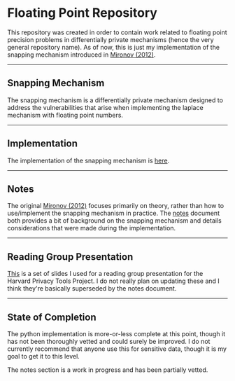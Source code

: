 # Floating Point Repository
This repository was created in order to contain work related to floating point precision
problems in differentially private mechanisms (hence the very general repository name).
As of now, this is just my implementation
of the snapping mechanism introduced in [Mironov (2012)](http://citeseerx.ist.psu.edu/viewdoc/download?doi=10.1.1.366.5957&rep=rep1&type=pdf).

<hr>

## Snapping Mechanism
The snapping mechanism is a differentially private mechanism designed to address the vulnerabilities that arise when implementing the laplace mechanism
with floating point numbers.

<hr>

## Implementation
The implementation of the snapping mechanism is [here](./snapping_mechanism/implementation/cc_snap.py).

<hr>

## Notes
The original [Mironov (2012)](http://citeseerx.ist.psu.edu/viewdoc/download?doi=10.1.1.366.5957&rep=rep1&type=pdf) focuses primarily on theory, rather than
how to use/implement the snapping mechanism in practice. The [notes](./snapping_mechanism/notes/snapping_implementation_notes.pdf) document both provides a bit of background
on the snapping mechanism and details considerations that were made during the implementation.

<hr>

## Reading Group Presentation
[This](./snapping_mechanism/reading_group_presentation/presentation.pdf)
is a set of slides I used for a reading group presentation for the Harvard Privacy Tools Project.
I do not really plan on updating these and I think they're basically superseded by the notes document.

<hr>

## State of Completion
The python implementation is more-or-less complete at this point, though it has not been thoroughly vetted
and could surely be improved.
I do not currently recommend that anyone use this for sensitive data, though it is my goal to get it to this level.

The notes section is a work in progress and has been partially vetted.
